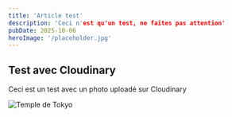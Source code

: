 ```yaml
---
title: 'Article test'
description: 'Ceci n'est qu'un test, ne faites pas attention'
pubDate: 2025-10-06
heroImage: '/placeholder.jpg'
---
```


## Test avec Cloudinary

Ceci est un test avec un photo uploadé sur Cloudinary

![Temple de Tokyo](https://res.cloudinary.com/mostlyblogpics/image/upload/v1759739854/download_jfida8.jpg)
